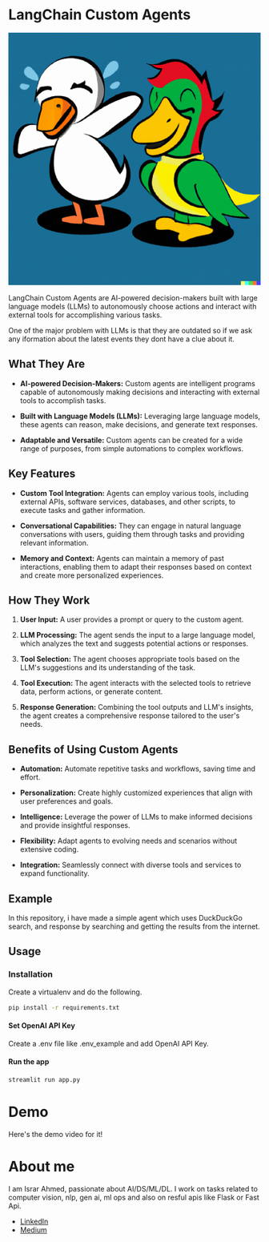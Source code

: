 # LangChain Custom Agents

![Image generated using Dalle 2](others/1.png)


LangChain Custom Agents are AI-powered decision-makers built with large language models (LLMs) to autonomously choose actions and interact with external tools for accomplishing various tasks.

One of the major problem with LLMs is that they are outdated so if we ask any iformation about the latest events they dont have a clue about it.

## What They Are

- **AI-powered Decision-Makers:** Custom agents are intelligent programs capable of autonomously making decisions and interacting with external tools to accomplish tasks.

- **Built with Language Models (LLMs):** Leveraging large language models, these agents can reason, make decisions, and generate text responses.

- **Adaptable and Versatile:** Custom agents can be created for a wide range of purposes, from simple automations to complex workflows.

## Key Features

- **Custom Tool Integration:** Agents can employ various tools, including external APIs, software services, databases, and other scripts, to execute tasks and gather information.

- **Conversational Capabilities:** They can engage in natural language conversations with users, guiding them through tasks and providing relevant information.

- **Memory and Context:** Agents can maintain a memory of past interactions, enabling them to adapt their responses based on context and create more personalized experiences.

## How They Work

1. **User Input:** A user provides a prompt or query to the custom agent.

2. **LLM Processing:** The agent sends the input to a large language model, which analyzes the text and suggests potential actions or responses.

3. **Tool Selection:** The agent chooses appropriate tools based on the LLM's suggestions and its understanding of the task.

4. **Tool Execution:** The agent interacts with the selected tools to retrieve data, perform actions, or generate content.

5. **Response Generation:** Combining the tool outputs and LLM's insights, the agent creates a comprehensive response tailored to the user's needs.

## Benefits of Using Custom Agents

- **Automation:** Automate repetitive tasks and workflows, saving time and effort.

- **Personalization:** Create highly customized experiences that align with user preferences and goals.

- **Intelligence:** Leverage the power of LLMs to make informed decisions and provide insightful responses.

- **Flexibility:** Adapt agents to evolving needs and scenarios without extensive coding.

- **Integration:** Seamlessly connect with diverse tools and services to expand functionality.



## Example

In this repository, i have made a simple agent which uses DuckDuckGo search, and response by searching and getting the results from the internet. 

## Usage

### Installation

Create a virtualenv and do the following.

```bash
pip install -r requirements.txt
```

#### Set OpenAI API Key
Create a .env file like .env_example and add OpenAI API Key.


#### Run the app
```bash
streamlit run app.py
```

# Demo
Here's the demo video for it!


# About me
I am Israr Ahmed, passionate about AI/DS/ML/DL. I work on tasks related to computer vision, nlp, gen ai, ml ops and also on resful apis like Flask or Fast Api.

* [LinkedIn](https://www.linkedin.com/in/ahmedisrar919/)
* [Medium](https://medium.com/@Ahmedisrar919)
